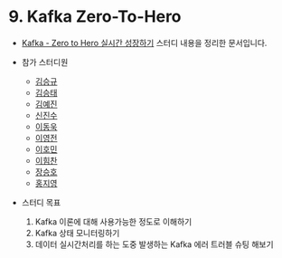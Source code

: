 # 9. Kafka Zero-To-Hero

- [Kafka - Zero to Hero 실시간 성장하기](https://www.notion.so/chanrankim/Kafka-Zero-to-Hero-8637c3be78f145649f44fa990aeb9892) 스터디 내용을 정리한 문서입니다.

- 참가 스터디원

  - [김승규]()
  - [김승태]()
  - [김예진](https://github.com/Yejining)
  - [신진수]()
  - [이동욱](https://github.com/ehddnr301)
  - [이영전]()
  - [이호민](https://github.com/DShomin)
  - [이힘찬](https://github.com/ssilb4)
  - [장승호](https://github.com/jshEIT)
  - [홍지영​​]()

- 스터디 목표
  1. Kafka 이론에 대해 사용가능한 정도로 이해하기
  2. Kafka 상태 모니터링하기
  3. 데이터 실시간처리를 하는 도중 발생하는 Kafka 에러 트러블 슈팅 해보기

<script src="https://utteranc.es/client.js"
        repo="Pseudo-Lab/data-engineering-for-everybody"
        issue-term="pathname"
        label="comments"
        theme="preferred-color-scheme"
        crossorigin="anonymous"
        async>
</script>
